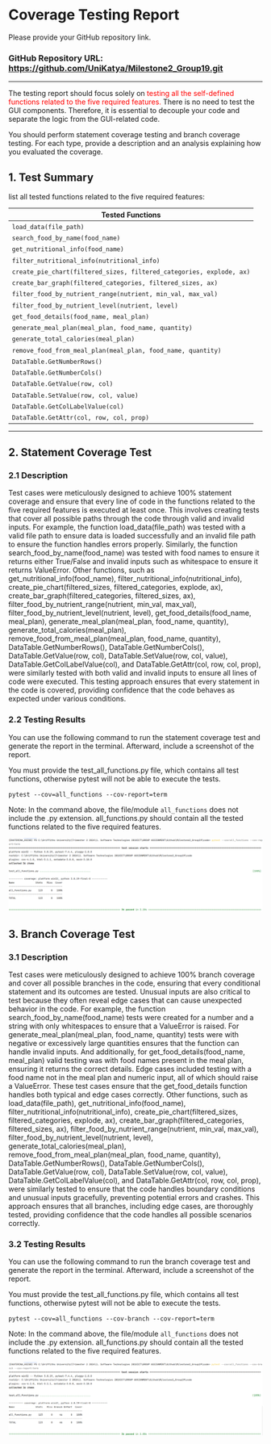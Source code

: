 # Coverage Testing Report

Please provide your GitHub repository link.
### GitHub Repository URL: https://github.com/UniKatya/Milestone2_Group19.git

---

The testing report should focus solely on <span style="color:red"> testing all the self-defined functions related to 
the five required features.</span> There is no need to test the GUI components. Therefore, it is essential to decouple your code and separate the logic from the GUI-related code.

You should perform statement coverage testing and branch coverage testing. For each type, provide a description and an analysis explaining how you evaluated the coverage.

## 1. **Test Summary**
list all tested functions related to the five required features:

| **Tested Functions**                                                 |
|----------------------------------------------------------------------|
| `load_data(file_path)`                                               | 
| `search_food_by_name(food_name)`                                     |
| `get_nutritional_info(food_name)`                                    |
| `filter_nutritional_info(nutritional_info)`                          |
| `create_pie_chart(filtered_sizes, filtered_categories, explode, ax)` |
| `create_bar_graph(filtered_categories, filtered_sizes, ax)`          |
| `filter_food_by_nutrient_range(nutrient, min_val, max_val)`          |
| `filter_food_by_nutrient_level(nutrient, level)`                     |
| `get_food_details(food_name, meal_plan)`                             |
| `generate_meal_plan(meal_plan, food_name, quantity)`                 |
| `generate_total_calories(meal_plan)`                                 |
| `remove_food_from_meal_plan(meal_plan, food_name, quantity)`         |
| `DataTable.GetNumberRows()`                                          |
| `DataTable.GetNumberCols()`                                          |
| `DataTable.GetValue(row, col)`                                       |
| `DataTable.SetValue(row, col, value)`                                |
| `DataTable.GetColLabelValue(col)`                                    |
| `DataTable.GetAttr(col, row, col, prop)`                             |

---

## 2. **Statement Coverage Test**

### 2.1 Description

Test cases were meticulously designed to achieve 100% statement coverage and ensure that every line of code in the functions related to the five required features is executed at least once. This involves creating tests that cover all possible paths through the code through valid and invalid inputs. For example, the function load_data(file_path) was tested with a valid file path to ensure data is loaded successfully and an invalid file path to ensure the function handles errors properly. Similarly, the function search_food_by_name(food_name) was tested with food names to ensure it returns either True/False and invalid inputs such as whitespace to ensure it returns ValueError. Other functions, such as get_nutritional_info(food_name), filter_nutritional_info(nutritional_info), create_pie_chart(filtered_sizes, filtered_categories, explode, ax), create_bar_graph(filtered_categories, filtered_sizes, ax), filter_food_by_nutrient_range(nutrient, min_val, max_val), filter_food_by_nutrient_level(nutrient, level), get_food_details(food_name, meal_plan), generate_meal_plan(meal_plan, food_name, quantity), generate_total_calories(meal_plan), remove_food_from_meal_plan(meal_plan, food_name, quantity), DataTable.GetNumberRows(), DataTable.GetNumberCols(), DataTable.GetValue(row, col), DataTable.SetValue(row, col, value), DataTable.GetColLabelValue(col), and DataTable.GetAttr(col, row, col, prop), were similarly tested with both valid and invalid inputs to ensure all lines of code were executed. This testing approach ensures that every statement in the code is covered, providing confidence that the code behaves as expected under various conditions.

### 2.2 Testing Results
You can use the following command to run the statement coverage test and generate the report in the terminal. Afterward, include a screenshot of the report. 

You must provide the test_all_functions.py file, which contains all test functions, otherwise pytest will not be able to execute the tests.

```commandline
pytest --cov=all_functions --cov-report=term
```
Note: In the command above, the file/module `all_functions` does not include the .py extension. all_functions.py should contain all the tested functions related to the five required features.

![statement_coverage](./images/statement_coverage.png)

## 3. **Branch Coverage Test**

### 3.1 Description

Test cases were meticulously designed to achieve 100% branch coverage and cover all possible branches in the code, ensuring that every conditional statement and its outcomes are tested. Unusual inputs are also critical to test because they often reveal edge cases that can cause unexpected behavior in the code. For example, the function search_food_by_name(food_name) tests were created for a number and a string with only whitespaces to ensure that a ValueError is raised. For generate_meal_plan(meal_plan, food_name, quantity) tests were with negative or excessively large quantities ensures that the function can handle invalid inputs. And additionally, for get_food_details(food_name, meal_plan) valid testing was with food names present in the meal plan, ensuring it returns the correct details. Edge cases included testing with a food name not in the meal plan and numeric input, all of which should raise a ValueError. These test cases ensure that the get_food_details function handles both typical and edge cases correctly. Other functions, such as load_data(file_path), get_nutritional_info(food_name), filter_nutritional_info(nutritional_info), create_pie_chart(filtered_sizes, filtered_categories, explode, ax), create_bar_graph(filtered_categories, filtered_sizes, ax), filter_food_by_nutrient_range(nutrient, min_val, max_val), filter_food_by_nutrient_level(nutrient, level), generate_total_calories(meal_plan), remove_food_from_meal_plan(meal_plan, food_name, quantity), DataTable.GetNumberRows(), DataTable.GetNumberCols(), DataTable.GetValue(row, col), DataTable.SetValue(row, col, value), DataTable.GetColLabelValue(col), and DataTable.GetAttr(col, row, col, prop), were similarly tested to ensure that the code handles boundary conditions and unusual inputs gracefully, preventing potential errors and crashes. This approach ensures that all branches, including edge cases, are thoroughly tested, providing confidence that the code handles all possible scenarios correctly.

### 3.2 Testing Results
You can use the following command to run the branch coverage test and generate the report in the terminal. Afterward, include a screenshot of the report. 

You must provide the test_all_functions.py file, which contains all test functions, otherwise pytest will not be able to execute the tests.

```commandline
pytest --cov=all_functions --cov-branch --cov-report=term
```
Note: In the command above, the file/module `all_functions` does not include the .py extension. all_functions.py should contain all the tested functions related to the five required features.

![statement_coverage](./images/branch_coverage.png)
